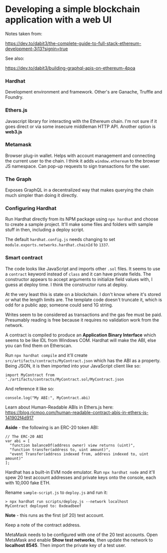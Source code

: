 # Developing a simple blockchain application with a web UI

Notes taken from:

https://dev.to/dabit3/the-complete-guide-to-full-stack-ethereum-development-3j13?signin=true

See also:

https://dev.to/dabit3/building-graphql-apis-on-ethereum-4poa

### Hardhat

Development environment and framework. Other's are Ganache, Truffle and Foundry.

### Ethers.js

Javascript library for interacting with the Ethereum chain. I'm not sure if it goes direct or via some insecure middleman HTTP API. Another option is **web3.js**

### Metamask

Browser plug-in wallet. Helps with account management and connecting the current user to the chain. I think it adds `window.ethereum` to the browser JS namespace. Can pop-up requests to sign transactions for the user.

### The Graph

Exposes GraphQL in a decentralized way that makes querying the chain much simpler than doing it directly.

### Configuring Hardhat

Run Hardhat directly from its NPM package using `npx hardhat` and choose to create a sample project. It'll make some files and folders with sample stuff in then, including a deploy script.

The default `hardhat.config.js` needs changing to set `module.exports.networks.hardhat.chainId` to `1337`.

### Smart contract

The code looks like JavaScript and imports other `.sol` files. It seems to use a `contract` keyword instead of `class` and it can have private fields. The constructor appears to accept arguments to initialize field values with, I guess at deploy time. I think the constructor runs at deploy.

At the very least this is state on a blockchain. I don't know where it's stored or what the length limits are. The template code doesn't truncate it, which is odd for a public app; someone could send 1G string.

Writes seem to be considered as transactions and the gas fee must be paid. Presumably reading is free because it requires no validation work from the network.

A contract is compiled to produce an **Application Binary Interface** which seems to be like IDL from Windows COM. Hardhat will make the ABI, else you can find them on Etherscan.

Run `npx hardhat compile` and it'll create `src/artifacts/contracts/MyContract.json` which has the ABI as a property. Being JSON, it is then imported into your JavaScript client like so:

    import MyContract from './artifacts/contracts/MyContract.sol/MyContract.json

And reference it like so:

    console.log("My ABI:", MyContract.abi)
    
Learn about Human-Readable ABIs in Ethers.js here: https://blog.ricmoo.com/human-readable-contract-abis-in-ethers-js-141902f4d917

**Aside** - the following is an ERC-20 token ABI:

    // The ERC-20 ABI
    var abi = [
      "function balanceOf(address owner) view returns (uint)",
      "function transfer(address to, uint amount)",
      "event Transfer(address indexed from, address indexed to, uint amount)"
    ];

Hardhat has a built-in EVM node emulator. Run `npx hardhat node` and it'll spew 20 test account addresses and private keys onto the console, each with 10,000 fake ETH.

Rename `sample-script.js` to `deploy.js` and run it:

    > npx hardhat run scripts/deploy.js --network localhost
    MyContract deployed to: 0xdeadbeef

**Note** - this runs as the first (of 20) test account.

Keep a note of the contract address.

MetaMask needs to be configured with one of the 20 test accounts. Open MetaMask and enable **Show test networks**, then update the network to **localhost 8545**. Then import the private key of a test user.

